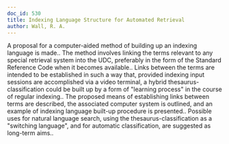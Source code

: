 ```yaml
---
doc_id: 530
title: Indexing Language Structure for Automated Retrieval
author: Wall, R. A.
---
```


A proposal for a computer-aided method of building up an indexing language 
is made.. The method involves linking the terms relevant to any special 
retrieval system into the UDC, preferably in the form of the Standard Reference
Code when it becomes available.. Links between the terms are intended to be 
established in such a way that, provided indexing input sessions are 
accomplished via a video terminal, a hybrid thesaurus-classification could be 
built up by a form of "learning process" in the course of regular indexing.. 
The proposed means of establishing links between terms are described, the
associated computer system is outlined, and an example of indexing language
built-up procedure is presented.. Possible uses for natural language search, 
using the thesaurus-classification as a "switching language", and for automatic
classification, are suggested as long-term aims..